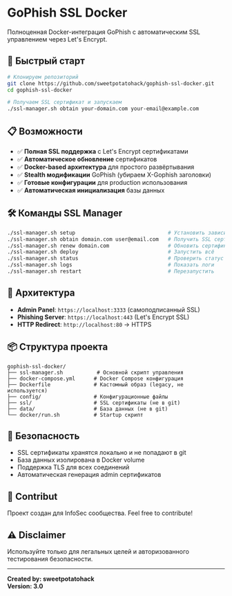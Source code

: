 # GoPhish SSL Docker

Полноценная Docker-интеграция GoPhish с автоматическим SSL управлением через Let's Encrypt.

## 🚀 Быстрый старт

```bash
# Клонируем репозиторий
git clone https://github.com/sweetpotatohack/gophish-ssl-docker.git
cd gophish-ssl-docker

# Получаем SSL сертификат и запускаем
./ssl-manager.sh obtain your-domain.com your-email@example.com
```

## 📋 Возможности

- ✅ **Полная SSL поддержка** с Let's Encrypt сертификатами
- ✅ **Автоматическое обновление** сертификатов  
- ✅ **Docker-based архитектура** для простого развёртывания
- ✅ **Stealth модификации** GoPhish (убираем X-Gophish заголовки)
- ✅ **Готовые конфигурации** для production использования
- ✅ **Автоматическая инициализация** базы данных

## 🛠 Команды SSL Manager

```bash
./ssl-manager.sh setup                              # Установить зависимости
./ssl-manager.sh obtain domain.com user@email.com   # Получить SSL сертификат
./ssl-manager.sh renew domain.com                   # Обновить сертификат
./ssl-manager.sh deploy                             # Запустить всё
./ssl-manager.sh status                             # Проверить статус
./ssl-manager.sh logs                               # Показать логи
./ssl-manager.sh restart                            # Перезапустить
```

## 🔧 Архитектура

- **Admin Panel**: `https://localhost:3333` (самоподписанный SSL)
- **Phishing Server**: `https://localhost:443` (Let's Encrypt SSL)
- **HTTP Redirect**: `http://localhost:80` → HTTPS

## 📦 Структура проекта

```
gophish-ssl-docker/
├── ssl-manager.sh           # Основной скрипт управления
├── docker-compose.yml      # Docker Compose конфигурация
├── Dockerfile              # Кастомный образ (legacy, не используется)
├── config/                 # Конфигурационные файлы
├── ssl/                    # SSL сертификаты (не в git)
├── data/                   # База данных (не в git)
└── docker/run.sh           # Startup скрипт
```

## 🔐 Безопасность

- SSL сертификаты хранятся локально и не попадают в git
- База данных изолирована в Docker volume
- Поддержка TLS для всех соединений
- Автоматическая генерация admin сертификатов

## 🤝 Contribut

Проект создан для InfoSec сообщества. Feel free to contribute!

## ⚠️ Disclaimer

Используйте только для легальных целей и авторизованного тестирования безопасности.

---
**Created by: sweetpotatohack**  
**Version: 3.0**
